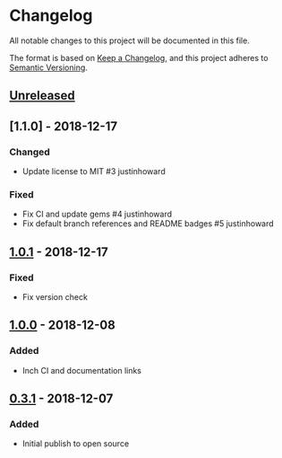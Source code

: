 # Changelog

All notable changes to this project will be documented in this file.

The format is based on [Keep a Changelog](https://keepachangelog.com/en/1.0.0/),
and this project adheres to [Semantic Versioning](https://semver.org/spec/v2.0.0.html).

## [Unreleased]

## [1.1.0] - 2018-12-17

### Changed

- Update license to MIT #3 justinhoward

### Fixed

- Fix CI and update gems #4 justinhoward
- Fix default branch references and README badges #5 justinhoward

## [1.0.1] - 2018-12-17

### Fixed

- Fix version check

## [1.0.0] - 2018-12-08

### Added

- Inch CI and documentation links

## [0.3.1] - 2018-12-07

### Added

- Initial publish to open source

[Unreleased]: https://github.com/justinhoward/cutoff/compare/v1.1.0...HEAD
[1.0.2]: https://github.com/justinhoward/cutoff/compare/v1.0.1...v1.1.0
[1.0.1]: https://github.com/justinhoward/cutoff/compare/v1.0.0...v1.0.1
[1.0.0]: https://github.com/justinhoward/cutoff/compare/v0.3.1...v1.0.0
[0.3.1]: https://github.com/justinhoward/cutoff/releases/tag/v0.3.1
